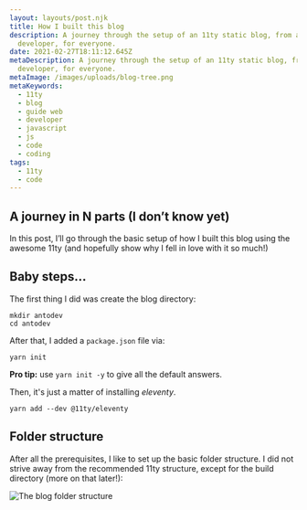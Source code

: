 ```yaml
---
layout: layouts/post.njk
title: How I built this blog
description: A journey through the setup of an 11ty static blog, from a
  developer, for everyone.
date: 2021-02-27T18:11:12.645Z
metaDescription: A journey through the setup of an 11ty static blog, from a
  developer, for everyone.
metaImage: /images/uploads/blog-tree.png
metaKeywords:
  - 11ty
  - blog
  - guide web
  - developer
  - javascript
  - js
  - code
  - coding
tags:
  - 11ty
  - code
---
```

## A journey in N parts (I don’t know yet)

In this post, I’ll go through the basic setup of how I built this blog using the awesome 11ty (and hopefully show why I fell in love with it so much!)

## Baby steps...

The first thing I did was create the blog directory:

```
mkdir antodev
cd antodev
```

After that, I added a `package.json` file via:

```
yarn init
```

**Pro tip:** use `yarn init -y` to give all the default answers.

Then, it's just a matter of installing *eleventy*.

```
yarn add --dev @11ty/eleventy
```

## Folder structure

After all the prerequisites, I like to set up the basic folder structure. I did not strive away from the recommended 11ty structure, except for the build directory (more on that later!):

![The blog folder structure](/images/uploads/blog-tree.png "The blog folder structure")